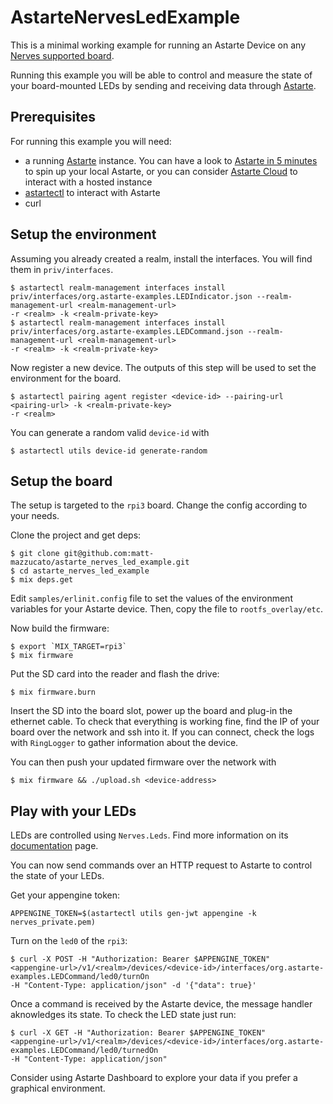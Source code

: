 # AstarteNervesLedExample

This is a minimal working example for running an Astarte Device on any [Nerves supported
board](https://hexdocs.pm/nerves/targets.html#content).

Running this example you will be able to control and measure the state of your board-mounted LEDs by
sending and receiving data through [Astarte](https://github.com/astarte-platform/astarte).

## Prerequisites

For running this example you will need:
- a running [Astarte](https://github.com/astarte-platform/astarte) instance. You can have a look to
[Astarte in 5 minutes](https://docs.astarte-platform.org/1.0/010-astarte_in_5_minutes.html) to spin
up your local Astarte, or you can consider [Astarte Cloud](https://console.astarte.cloud/) to
interact with a hosted instance
- [astartectl](https://github.com/astarte-platform/astartectl) to interact with Astarte
- curl

## Setup the environment

Assuming you already created a realm, install the interfaces. You will find them in
`priv/interfaces`.
```
$ astartectl realm-management interfaces install
priv/interfaces/org.astarte-examples.LEDIndicator.json --realm-management-url <realm-management-url>
-r <realm> -k <realm-private-key>
$ astartectl realm-management interfaces install
priv/interfaces/org.astarte-examples.LEDCommand.json --realm-management-url <realm-management-url>
-r <realm> -k <realm-private-key>
```

Now register a new device. The outputs of this step will be used to set the environment for the
board.
```
$ astartectl pairing agent register <device-id> --pairing-url <pairing-url> -k <realm-private-key>
-r <realm>
```

You can generate a random valid `device-id` with
```
$ astartectl utils device-id generate-random
```

## Setup the board

The setup is targeted to the `rpi3` board. Change the config according to your needs.

Clone the project and get deps:
```
$ git clone git@github.com:matt-mazzucato/astarte_nerves_led_example.git
$ cd astarte_nerves_led_example
$ mix deps.get
```

Edit `samples/erlinit.config` file to set the values of the environment variables for your Astarte
device. Then, copy the file to `rootfs_overlay/etc`.

Now build the firmware:
```
$ export `MIX_TARGET=rpi3`
$ mix firmware
```

Put the SD card into the reader and flash the drive:
```
$ mix firmware.burn
```

Insert the SD into the board slot, power up the board and plug-in the ethernet cable. To check
that everything is working fine, find the IP of your board over the network and ssh into it. If you
can connect, check the logs with `RingLogger` to gather information about the device.

You can then push your updated firmware over the network with
```
$ mix firmware && ./upload.sh <device-address>
```

## Play with your LEDs

LEDs are controlled using `Nerves.Leds`. Find more information on its
[documentation](https://hexdocs.pm/nerves_leds/Nerves.Leds.html) page.

You can now send commands over an HTTP request to Astarte to control the state of your
LEDs.

Get your appengine token:
```
APPENGINE_TOKEN=$(astartectl utils gen-jwt appengine -k nerves_private.pem)
```

Turn on the `led0` of the `rpi3`:

```
$ curl -X POST -H "Authorization: Bearer $APPENGINE_TOKEN"
<appengine-url>/v1/<realm>/devices/<device-id>/interfaces/org.astarte-examples.LEDCommand/led0/turnOn
-H "Content-Type: application/json" -d '{"data": true}'
```

Once a command is received by the Astarte device, the message handler aknowledges its state. To
check the LED state just run:

```
$ curl -X GET -H "Authorization: Bearer $APPENGINE_TOKEN"
<appengine-url>/v1/<realm>/devices/<device-id>/interfaces/org.astarte-examples.LEDCommand/led0/turnedOn
-H "Content-Type: application/json"
```

Consider using Astarte Dashboard to explore your data if you prefer a graphical environment.
